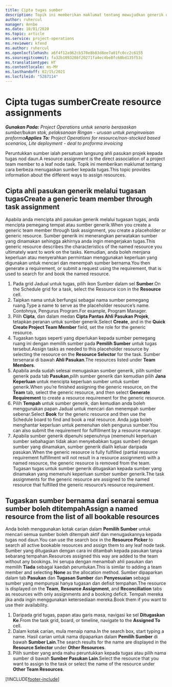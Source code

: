 ```yaml
---
title: Cipta tugas sumber
description: Topik ini memberikan maklumat tentang mewujudkan generik dan menamakan tugas sumber.
author: ruhercul
manager: Annbe
ms.date: 10/01/2020
ms.topic: article
ms.service: project-operations
ms.reviewer: kfend
ms.author: ruhercul
ms.openlocfilehash: a6f4f12a962cb570e8b83d8ee7a01fc0cc2c6155
ms.sourcegitcommit: fa32b1893286f20271fa4ec4be8fc68bd135f53c
ms.translationtype: HT
ms.contentlocale: ms-MY
ms.lasthandoff: 02/15/2021
ms.locfileid: "5287114"
---
```

# <a name="create-resource-assignments"></a><span data-ttu-id="166d0-103">Cipta tugas sumber</span><span class="sxs-lookup"><span data-stu-id="166d0-103">Create resource assignments</span></span>

<span data-ttu-id="166d0-104">_**Gunakan Pada:** Project Operations untuk senario berasaskan sumber/bukan stok, pelaksanaan Ringan - urusan untuk penginvoisan proforma_</span><span class="sxs-lookup"><span data-stu-id="166d0-104">_**Applies To:** Project Operations for resource/non-stocked based scenarios, Lite deployment - deal to proforma invoicing_</span></span>


<span data-ttu-id="166d0-105">Peruntukkan sumber ialah persatuan langsung ahli pasukan projek kepada tugas nod daun.</span><span class="sxs-lookup"><span data-stu-id="166d0-105">A resource assignment is the direct association of a project team member to a leaf node task.</span></span> <span data-ttu-id="166d0-106">Topik ini memberikan maklumat tentang cara berbeza menugaskan sumber kepada tugas.</span><span class="sxs-lookup"><span data-stu-id="166d0-106">This topic provides information about the different ways to assign resources.</span></span>

## <a name="create-a-generic-team-member-through-task-assignment"></a><span data-ttu-id="166d0-107">Cipta ahli pasukan generik melalui tugasan tugas</span><span class="sxs-lookup"><span data-stu-id="166d0-107">Create a generic team member through task assignment</span></span>


<span data-ttu-id="166d0-108">Apabila anda mencipta ahli pasukan generik melalui tugasan tugas, anda mencipta pemegang tempat atau sumber generik.</span><span class="sxs-lookup"><span data-stu-id="166d0-108">When you create a generic team member through task assignment, you create a placeholder or generic resource.</span></span> <span data-ttu-id="166d0-109">Sumber generik ini menerangkan perwatakan sumber yang dinamakan sehingga akhirnya anda ingin mengerjakan tugas.</span><span class="sxs-lookup"><span data-stu-id="166d0-109">This generic resource describes the characteristics of the named resource you ultimately want to work on the tasks.</span></span> <span data-ttu-id="166d0-110">Kemudian, anda boleh menjana keperluan atau menyerahkan permintaan menggunakan keperluan yang digunakan untuk mencari dan menempah sumber bernama.</span><span class="sxs-lookup"><span data-stu-id="166d0-110">You then generate a requirement, or submit a request using the requirement, that is used to search for and book the named resource.</span></span>

1. <span data-ttu-id="166d0-111">Pada grid Jadual untuk tugas, pilih ikon Sumber dalam sel **Sumber**.</span><span class="sxs-lookup"><span data-stu-id="166d0-111">On the Schedule grid for a task, select the Resource icon in the **Resource** cell.</span></span>
2. <span data-ttu-id="166d0-112">Taipkan nama untuk berfungsi sebagai nama sumber pemegang ruang.</span><span class="sxs-lookup"><span data-stu-id="166d0-112">Type a name to serve as the placeholder resource’s name.</span></span> <span data-ttu-id="166d0-113">Contohnya, Pengurus Program.</span><span class="sxs-lookup"><span data-stu-id="166d0-113">For example, Program Manager.</span></span>
3. <span data-ttu-id="166d0-114">Pilih **Cipta**, dan dalam medan **Cipta Pantas Ahli Pasukan Projek**, tetapkan peranan untuk sumber generik.</span><span class="sxs-lookup"><span data-stu-id="166d0-114">Select **Create**, and in the **Quick Create Project Team Member** field, set the role for the generic resource.</span></span>
4. <span data-ttu-id="166d0-115">Tugaskan tugas seperti yang diperlukan kepada sumber pemegang ruang ini dengan memilih sumber pada **Pemilih Sumber** untuk tugas tersebut.</span><span class="sxs-lookup"><span data-stu-id="166d0-115">Assign tasks as needed to this placeholder resource by selecting the resource on the **Resource Selector** for the task.</span></span> <span data-ttu-id="166d0-116">Sumber tersenarai di bawah **Ahli Pasukan**.</span><span class="sxs-lookup"><span data-stu-id="166d0-116">The resources listed under **Team Members**.</span></span>
5. <span data-ttu-id="166d0-117">Apabila anda sudah selesai menugaskan sumber generik, pilih sumber generik pada tab **Pasukan**,pilih sumber generik dan kemudian pilih **Jana Keperluan** untuk mencipta keperluan sumber untuk sumber generik.</span><span class="sxs-lookup"><span data-stu-id="166d0-117">When you’re finished assigning the generic resource, on the **Team** tab, select the generic resource, and then select **Generate Requirement** to create a resource requirement for the generic resource.</span></span>
6. <span data-ttu-id="166d0-118">Pilih **Tempah** untuk sumber generik, dan kemudian anda boleh menggunakan papan Jadual untuk mencari dan menempah sumber sebenar.</span><span class="sxs-lookup"><span data-stu-id="166d0-118">Select **Book** for the generic resource and then use the Schedule board to find and book a real resource.</span></span> <span data-ttu-id="166d0-119">Anda juga boleh menghantar keperluan untuk pemenuhan oleh pengurus sumber.</span><span class="sxs-lookup"><span data-stu-id="166d0-119">You can also submit the requirement for fulfillment by a resource manager.</span></span>
7. <span data-ttu-id="166d0-120">Apabila sumber generik dipenuhi sepenuhnya (memenuhi keperluan sumber sebahagian tidak akan menyebabkan tugas sumber) dengan sumber yang dinamakan, sumber generik dialih keluar daripada pasukan.</span><span class="sxs-lookup"><span data-stu-id="166d0-120">When the generic resource is fully fulfilled (partial resource requirement fulfillment will not result in a resource assignment) with a named resource, the generic resource is removed from the team.</span></span> <span data-ttu-id="166d0-121">Tugasan tugas untuk sumber generik ditugaskan kepada sumber yang dinamakan yang memenuhi keperluan sumber sumber generik.</span><span class="sxs-lookup"><span data-stu-id="166d0-121">The task assignments for the generic resource are assigned to the named resource that fulfilled the generic resource’s resource requirement.</span></span>

## <a name="assign-a-named-resource-from-the-list-of-all-bookable-resources"></a><span data-ttu-id="166d0-122">Tugaskan sumber bernama dari senarai semua sumber boleh dtitempah</span><span class="sxs-lookup"><span data-stu-id="166d0-122">Assign a named resource from the list of all bookable resources</span></span>

<span data-ttu-id="166d0-123">Anda boleh menggunakan kotak carian dalam **Pemilih Sumber** untuk mencari semua sumber boleh ditempah aktif dan menugaskannya kepada tugas nod daun.</span><span class="sxs-lookup"><span data-stu-id="166d0-123">You can use the search box in the **Resource Picker** to search all active bookable resources and assign them to any leaf node task.</span></span> <span data-ttu-id="166d0-124">Sumber yang ditugaskan dengan cara ini ditambah kepada pasukan tanpa sebarang tempahan.</span><span class="sxs-lookup"><span data-stu-id="166d0-124">Resources assigned this way are added to the team without any bookings.</span></span> <span data-ttu-id="166d0-125">Ini serupa dengan menambah ahli pasukan dan memilih **Tiada** sebagai kaedah peruntukan.</span><span class="sxs-lookup"><span data-stu-id="166d0-125">This is similar to adding a team member and selecting **None** as the allocation method.</span></span> <span data-ttu-id="166d0-126">Sumber dipaparkan dalam tab **Pasukan** dan **Tugasan Sumber** dan **Penyesuaian** sebagai sumber yang mempunyai hanya tugasan dan defisit tempahan.</span><span class="sxs-lookup"><span data-stu-id="166d0-126">The resource is displayed on the **Team**, **Resource Assignment**, and **Reconciliation** tabs as resources with only assignments and a booking deficit.</span></span> <span data-ttu-id="166d0-127">Tempah mereka jika anda ingin menggunakan ketersediaan mereka.</span><span class="sxs-lookup"><span data-stu-id="166d0-127">Book them if you want to use their availability.</span></span>

1. <span data-ttu-id="166d0-128">Daripada grid tugas, papan atau garis masa, navigasi ke sel **Ditugaskan Ke**.</span><span class="sxs-lookup"><span data-stu-id="166d0-128">From the task grid, board, or timeline, navigate to the **Assigned To** cell.</span></span>
2. <span data-ttu-id="166d0-129">Dalam kotak carian, mula menaip nama.</span><span class="sxs-lookup"><span data-stu-id="166d0-129">In the search box, start typing a name.</span></span> <span data-ttu-id="166d0-130">Hasil carian untuk nama dipaparkan dalam **Pemilih Sumber** di bawah **Sumber Lain**.</span><span class="sxs-lookup"><span data-stu-id="166d0-130">The search results for the name are displayed in the **Resource Selector** under **Other Resources**.</span></span>
3. <span data-ttu-id="166d0-131">Pilih sumber yang anda mahu peruntukkan kepada tugas atau pilih nama sumber di bawah **Sumber Pasukan Lain**.</span><span class="sxs-lookup"><span data-stu-id="166d0-131">Select the resource that you want to assign to the task or select the name of the resource under **Other Team Resources**.</span></span>


[!INCLUDE[footer-include](../includes/footer-banner.md)]